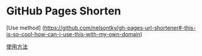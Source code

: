 # GitHub Pages Shorten

[Use method] (https://github.com/nelsontky/gh-pages-url-shortener#-this-is-so-cool-how-can-i-use-this-with-my-own-domain)


[使用方法](https://mp.weixin.qq.com/s/MTfJtBjeGXUF0Powe2RjFw)
